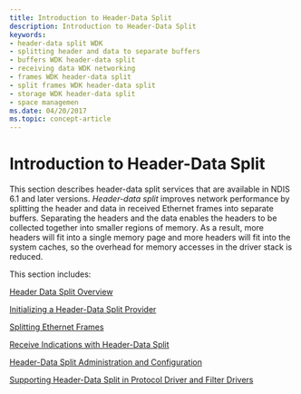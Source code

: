 ```yaml
---
title: Introduction to Header-Data Split
description: Introduction to Header-Data Split
keywords:
- header-data split WDK
- splitting header and data to separate buffers
- buffers WDK header-data split
- receiving data WDK networking
- frames WDK header-data split
- split frames WDK header-data split
- storage WDK header-data split
- space managemen
ms.date: 04/20/2017
ms.topic: concept-article
---
```


# Introduction to Header-Data Split

This section describes header-data split services that are available in NDIS 6.1 and later versions. *Header-data split* improves network performance by splitting the header and data in received Ethernet frames into separate buffers. Separating the headers and the data enables the headers to be collected together into smaller regions of memory. As a result, more headers will fit into a single memory page and more headers will fit into the system caches, so the overhead for memory accesses in the driver stack is reduced.

This section includes:

[Header Data Split Overview](header-data-split-architecture.md)

[Initializing a Header-Data Split Provider](initializing-a-header-data-split-provider.md)

[Splitting Ethernet Frames](splitting-ethernet-frames.md)

[Receive Indications with Header-Data Split](receive-indications-with-header-data-split.md)

[Header-Data Split Administration and Configuration](setting-the-current-header-data-split-configuration.md)

[Supporting Header-Data Split in Protocol Driver and Filter Drivers](supporting-header-data-split-in-protocol-driver-and-filter-drivers.md)

 

 





